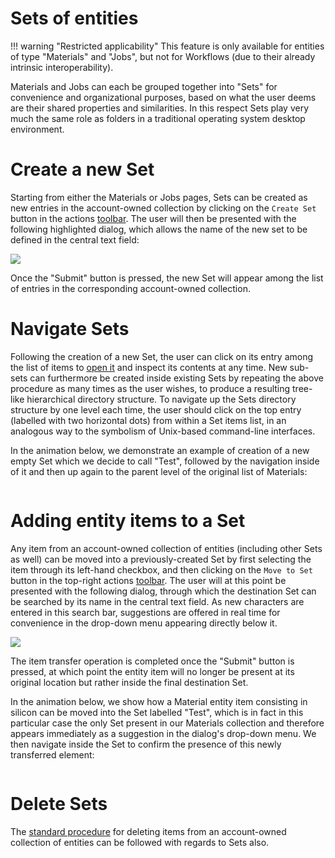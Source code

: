 # Sets of entities

!!! warning "Restricted applicability" 
    This feature is only available for entities of type "Materials" and "Jobs", but not for Workflows (due to their already intrinsic interoperability).
    
 Materials and Jobs can each be grouped together into "Sets" for convenience and organizational purposes, based on what the user deems are their shared properties and similarities. In this respect Sets play very much the same role as folders in a traditional operating system desktop environment. 
 
# Create a new Set

Starting from either the Materials or Jobs pages, Sets can be created as new entries in the account-owned collection by clicking on the `Create Set` button <i class="zmdi zmdi-folder-outline zmdi-hc-border"></i> in the actions [toolbar](overview.md#actions-toolbar).  The user will then be presented with the following highlighted dialog, which allows the name of the new set to be defined in the central text field:

<img src="/images/create-set-name.png" > 

Once the "Submit" button is pressed, the new Set will appear among the list of entries in the corresponding account-owned collection. 

# Navigate Sets

Following the creation of a new Set, the user can click on its entry among the list of items to [open it](actions/open-edit.md) and inspect its contents at any time. New sub-sets can furthermore be created inside existing Sets by repeating the above procedure as many times as the user wishes, to produce a resulting tree-like hierarchical directory structure. To navigate up the Sets directory structure by one level each time, the user should click on the top entry (labelled with two horizontal dots) from within a Set items list, in an analogous way to the symbolism of Unix-based command-line interfaces. 

In the animation below, we demonstrate an example of creation of a new empty Set which we decide to call "Test", followed by the navigation inside of it and then up again to the parent level of the original list of Materials:

<img data-gifffer="/images/sets-creation-navigation.gif" />

# Adding entity items to a Set

Any item from an account-owned collection of entities (including other Sets as well) can be moved into a previously-created Set by first selecting the item through its left-hand checkbox, and then clicking on the `Move to Set` button <i class="zmdi zmdi-square-right zmdi-hc-border"></i> in the top-right actions [toolbar](overview.md#actions-toolbar). The user will at this point be presented with the following dialog, through which the destination Set can be searched by its name in the central text field. As new characters are entered in this search bar, suggestions are offered in real time for convenience in the drop-down menu appearing directly below it. 

<img src="/images/move-to-set.png" > 

The item transfer operation is completed once the "Submit" button is pressed, at which point the entity item will no longer be present at its original location but rather inside the final destination Set. 

In the animation below, we show how a Material entity item consisting in silicon can be moved into the Set labelled "Test", which is in fact in this particular case the only Set present in our Materials collection and therefore appears immediately as a suggestion in the dialog's drop-down menu. We then navigate inside the Set to confirm the presence of this newly transferred element:

<img data-gifffer="/images/Set-transfer-example.gif" />


# Delete Sets

The [standard procedure](actions/delete.md) for deleting items from an account-owned collection of entities can be followed with regards to Sets also. 

